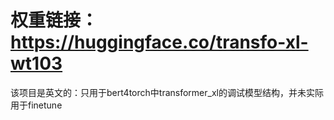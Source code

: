 # 权重链接：https://huggingface.co/transfo-xl-wt103
该项目是英文的：只用于bert4torch中transformer_xl的调试模型结构，并未实际用于finetune
